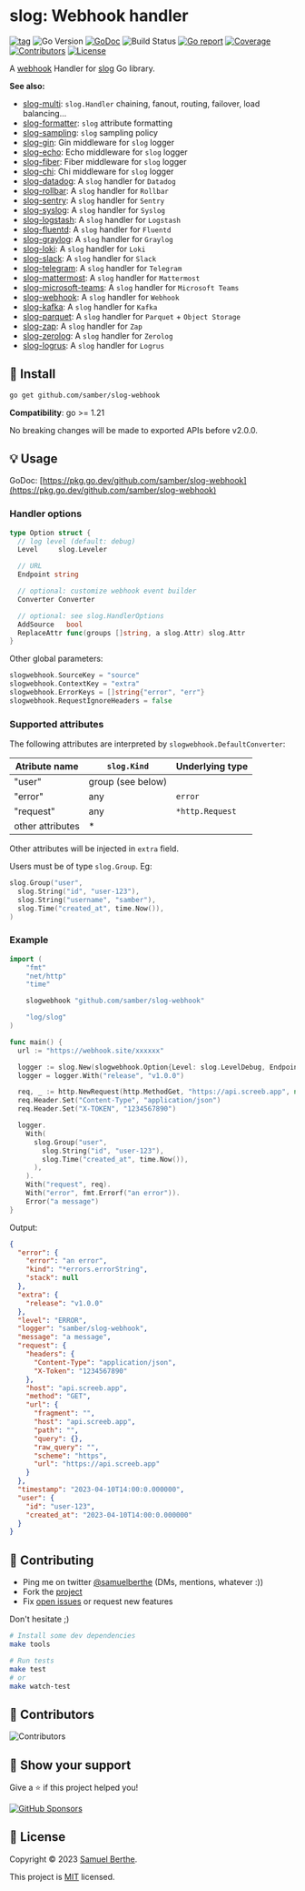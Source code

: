 
# slog: Webhook handler

[![tag](https://img.shields.io/github/tag/samber/slog-webhook.svg)](https://github.com/samber/slog-webhook/releases)
![Go Version](https://img.shields.io/badge/Go-%3E%3D%201.21-%23007d9c)
[![GoDoc](https://godoc.org/github.com/samber/slog-webhook?status.svg)](https://pkg.go.dev/github.com/samber/slog-webhook)
![Build Status](https://github.com/samber/slog-webhook/actions/workflows/test.yml/badge.svg)
[![Go report](https://goreportcard.com/badge/github.com/samber/slog-webhook)](https://goreportcard.com/report/github.com/samber/slog-webhook)
[![Coverage](https://img.shields.io/codecov/c/github/samber/slog-webhook)](https://codecov.io/gh/samber/slog-webhook)
[![Contributors](https://img.shields.io/github/contributors/samber/slog-webhook)](https://github.com/samber/slog-webhook/graphs/contributors)
[![License](https://img.shields.io/github/license/samber/slog-webhook)](./LICENSE)

A [webhook](https://webhook.com) Handler for [slog](https://pkg.go.dev/log/slog) Go library.

**See also:**

- [slog-multi](https://github.com/samber/slog-multi): `slog.Handler` chaining, fanout, routing, failover, load balancing...
- [slog-formatter](https://github.com/samber/slog-formatter): `slog` attribute formatting
- [slog-sampling](https://github.com/samber/slog-sampling): `slog` sampling policy
- [slog-gin](https://github.com/samber/slog-gin): Gin middleware for `slog` logger
- [slog-echo](https://github.com/samber/slog-echo): Echo middleware for `slog` logger
- [slog-fiber](https://github.com/samber/slog-fiber): Fiber middleware for `slog` logger
- [slog-chi](https://github.com/samber/slog-chi): Chi middleware for `slog` logger
- [slog-datadog](https://github.com/samber/slog-datadog): A `slog` handler for `Datadog`
- [slog-rollbar](https://github.com/samber/slog-rollbar): A `slog` handler for `Rollbar`
- [slog-sentry](https://github.com/samber/slog-sentry): A `slog` handler for `Sentry`
- [slog-syslog](https://github.com/samber/slog-syslog): A `slog` handler for `Syslog`
- [slog-logstash](https://github.com/samber/slog-logstash): A `slog` handler for `Logstash`
- [slog-fluentd](https://github.com/samber/slog-fluentd): A `slog` handler for `Fluentd`
- [slog-graylog](https://github.com/samber/slog-graylog): A `slog` handler for `Graylog`
- [slog-loki](https://github.com/samber/slog-loki): A `slog` handler for `Loki`
- [slog-slack](https://github.com/samber/slog-slack): A `slog` handler for `Slack`
- [slog-telegram](https://github.com/samber/slog-telegram): A `slog` handler for `Telegram`
- [slog-mattermost](https://github.com/samber/slog-mattermost): A `slog` handler for `Mattermost`
- [slog-microsoft-teams](https://github.com/samber/slog-microsoft-teams): A `slog` handler for `Microsoft Teams`
- [slog-webhook](https://github.com/samber/slog-webhook): A `slog` handler for `Webhook`
- [slog-kafka](https://github.com/samber/slog-kafka): A `slog` handler for `Kafka`
- [slog-parquet](https://github.com/samber/slog-parquet): A `slog` handler for `Parquet` + `Object Storage`
- [slog-zap](https://github.com/samber/slog-zap): A `slog` handler for `Zap`
- [slog-zerolog](https://github.com/samber/slog-zerolog): A `slog` handler for `Zerolog`
- [slog-logrus](https://github.com/samber/slog-logrus): A `slog` handler for `Logrus`

## 🚀 Install

```sh
go get github.com/samber/slog-webhook
```

**Compatibility**: go >= 1.21

No breaking changes will be made to exported APIs before v2.0.0.

## 💡 Usage

GoDoc: [https://pkg.go.dev/github.com/samber/slog-webhook](https://pkg.go.dev/github.com/samber/slog-webhook)

### Handler options

```go
type Option struct {
  // log level (default: debug)
  Level     slog.Leveler

  // URL
  Endpoint string

  // optional: customize webhook event builder
  Converter Converter

  // optional: see slog.HandlerOptions
  AddSource   bool
  ReplaceAttr func(groups []string, a slog.Attr) slog.Attr
}
```

Other global parameters:

```go
slogwebhook.SourceKey = "source"
slogwebhook.ContextKey = "extra"
slogwebhook.ErrorKeys = []string{"error", "err"}
slogwebhook.RequestIgnoreHeaders = false
```

### Supported attributes

The following attributes are interpreted by `slogwebhook.DefaultConverter`:

| Atribute name    | `slog.Kind`       | Underlying type |
| ---------------- | ----------------- | --------------- |
| "user"           | group (see below) |                 |
| "error"          | any               | `error`         |
| "request"        | any               | `*http.Request` |
| other attributes | *                 |                 |

Other attributes will be injected in `extra` field.

Users must be of type `slog.Group`. Eg:

```go
slog.Group("user",
  slog.String("id", "user-123"),
  slog.String("username", "samber"),
  slog.Time("created_at", time.Now()),
)
```

### Example

```go
import (
	"fmt"
	"net/http"
	"time"

	slogwebhook "github.com/samber/slog-webhook"

	"log/slog"
)

func main() {
  url := "https://webhook.site/xxxxxx"

  logger := slog.New(slogwebhook.Option{Level: slog.LevelDebug, Endpoint: url}.NewWebhookHandler())
  logger = logger.With("release", "v1.0.0")

  req, _ := http.NewRequest(http.MethodGet, "https://api.screeb.app", nil)
  req.Header.Set("Content-Type", "application/json")
  req.Header.Set("X-TOKEN", "1234567890")

  logger.
    With(
      slog.Group("user",
        slog.String("id", "user-123"),
        slog.Time("created_at", time.Now()),
      ),
    ).
    With("request", req).
    With("error", fmt.Errorf("an error")).
    Error("a message")
}
```

Output:

```json
{
  "error": {
    "error": "an error",
    "kind": "*errors.errorString",
    "stack": null
  },
  "extra": {
	"release": "v1.0.0"
  },
  "level": "ERROR",
  "logger": "samber/slog-webhook",
  "message": "a message",
  "request": {
    "headers": {
      "Content-Type": "application/json",
      "X-Token": "1234567890"
    },
    "host": "api.screeb.app",
    "method": "GET",
    "url": {
      "fragment": "",
      "host": "api.screeb.app",
      "path": "",
      "query": {},
      "raw_query": "",
      "scheme": "https",
      "url": "https://api.screeb.app"
    }
  },
  "timestamp": "2023-04-10T14:00:0.000000",
  "user": {
	"id": "user-123",
    "created_at": "2023-04-10T14:00:0.000000"
  }
}
```

## 🤝 Contributing

- Ping me on twitter [@samuelberthe](https://twitter.com/samuelberthe) (DMs, mentions, whatever :))
- Fork the [project](https://github.com/samber/slog-webhook)
- Fix [open issues](https://github.com/samber/slog-webhook/issues) or request new features

Don't hesitate ;)

```bash
# Install some dev dependencies
make tools

# Run tests
make test
# or
make watch-test
```

## 👤 Contributors

![Contributors](https://contrib.rocks/image?repo=samber/slog-webhook)

## 💫 Show your support

Give a ⭐️ if this project helped you!

[![GitHub Sponsors](https://img.shields.io/github/sponsors/samber?style=for-the-badge)](https://github.com/sponsors/samber)

## 📝 License

Copyright © 2023 [Samuel Berthe](https://github.com/samber).

This project is [MIT](./LICENSE) licensed.
